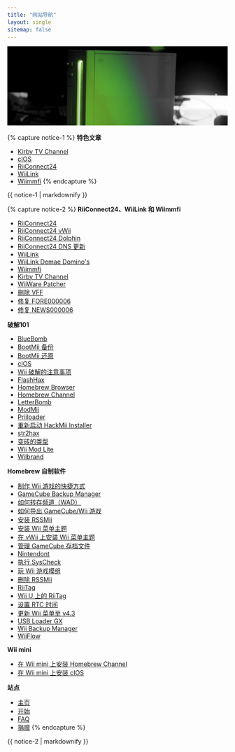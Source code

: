 ```yaml
---
title: "网站导航"
layout: single
sitemap: false
---
```


![Wii教程](/images/WiiTutorials.jpg)

{% capture notice-1 %}
**特色文章**

- [Kirby TV Channel](kirby-tv)
- [cIOS](cios)
- [RiiConnect24](riiconnect24)
- [WiiLink](wiilink)
- [Wiimmfi](wiimmfi)
{% endcapture %}
<div class="notice--info">{{ notice-1 | markdownify }}</div>

{% capture notice-2 %}
**RiiConnect24、WiiLink 和 Wiimmfi**

- [RiiConnect24](riiconnect24)
- [RiiConnect24 vWii](riiconnect24-vwii)
- [RiiConnect24 Dolphin](riiconnect24-dolphin)
- [RiiConnect24 DNS 更新](riiconnect24-dns-update)
- [WiiLink](wiilink)
- [WiiLink Demae Domino's](wiilink-demae-dominos)
- [Wiimmfi](wiimmfi)
- [Kirby TV Channel](kirby-tv)
- [WiiWare Patcher](wiiwarepatcher)
- [删除 VFF](deleting-vffs)
- [修复 FORE000006](riiconnect24-batteryfix)
- [修复 NEWS000006](news000006)

**破解101**

- [BlueBomb](bluebomb)
- [BootMii 备份](bootmii)
- [BootMii 还原](bootmiirecover)
- [cIOS](cios)
- [Wii 破解的注意事项](dosanddonts)
- [FlashHax](flashhax)
- [Homebrew Browser](hbb)
- [Homebrew Channel](hbc)
- [LetterBomb](letterbomb)
- [ModMii](modmii)
- [Priiloader](priiloader)
- [重新启动 HackMii Installer](hackmii)
- [str2hax](str2hax)
- [变砖的类型](bricks)
- [Wii Mod Lite](wiimodlite)
- [Wilbrand](wilbrand)

**Homebrew 自制软件**

- [制作 Wii 游戏的快捷方式](wiigsc)
- [GameCube Backup Manager](gcbackupmanager)
- [如何转存频道（WAD）](dump-wads)
- [如何导出 GameCube/Wii 游戏](dump-games)
- [安装 RSSMii](rssmii)
- [安装 Wii 菜单主题](themes)
- [在 vWii 上安装 Wii 菜单主题](themes-vwii)
- [管理 GameCube 存档文件](gcsaves)
- [Nintendont](nintendont)
- [执行 SysCheck](syscheck)
- [玩 Wii 游戏模组](riivolution)
- [删除 RSSMii](rssmii-remove)
- [RiiTag](riitag)
- [Wii U 上的 RiiTag](riitag-wiiu)
- [设置 RTC 时间](rtc)
- [更新 Wii 菜单至 v4.3](update)
- [USB Loader GX](usbloadergx)
- [Wii Backup Manager](wiibackupmanager)
- [WiiFlow](wiiflow)

**Wii mini**

- [在 Wii mini 上安装 Homebrew Channel](hbc-mini)
- [在 Wii mini 上安装 cIOS](cios-mini)

**站点**

- [主页](/)
- [开始](get-started)
- [FAQ](faq)
- [捐赠](donations)
{% endcapture %}
<div class="notice--primary">{{ notice-2 | markdownify }}</div>
